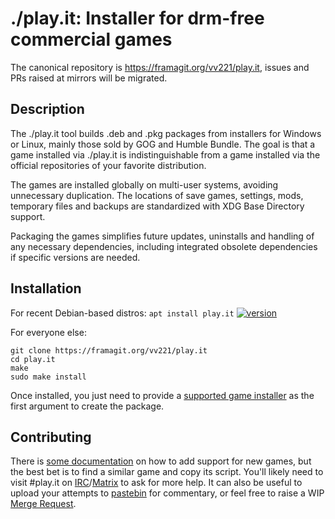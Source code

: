 # ./play.it: Installer for drm-free commercial games

The canonical repository is https://framagit.org/vv221/play.it, issues and PRs
raised at mirrors will be migrated.

## Description

The ./play.it tool builds .deb and .pkg packages from installers for Windows
or Linux, mainly those sold by GOG and Humble Bundle. The goal is that a game
installed via ./play.it is indistinguishable from a game installed via the
official repositories of your favorite distribution.

The games are installed globally on multi-user systems, avoiding unnecessary
duplication. The locations of save games, settings, mods, temporary files and
backups are standardized with XDG Base Directory support.

Packaging the games simplifies future updates, uninstalls and handling of any
necessary dependencies, including integrated obsolete dependencies if specific
versions are needed.

## Installation

For recent Debian-based distros: `apt install play.it` [![version]][repology]

[version]: https://repology.org/badge/latest-versions/play.it.svg
[repology]: https://repology.org/metapackage/play.it

For everyone else:

```
git clone https://framagit.org/vv221/play.it
cd play.it
make
sudo make install
```

Once installed, you just need to provide a [supported game installer] as the
first argument to create the package.

[supported game installer]: https://wiki.dotslashplay.it/

## Contributing

There is [some documentation] on how to add support for new games, but the best
bet is to find a similar game and copy its script. You'll likely need to visit
\#play.it on [IRC]/[Matrix] to ask for more help. It can also be useful to
upload your attempts to [pastebin] for commentary, or feel free to raise a WIP
[Merge Request].

[some documentation]: https://framagit.org/vv221/play.it/wikis
[IRC]: irc://chat.freenode.net/#play.it
[Matrix]: https://matrix.to/#/!tKCYmGJvyaFDYHUmzm:matrix.org
[pastebin]: https://paste.debian.net/
[Merge Request]: https://framagit.org/vv221/play.it/merge_requests/new
